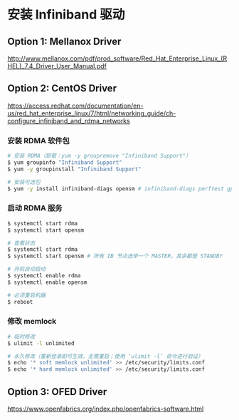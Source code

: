 # 安装 Infiniband 驱动

## Option 1: Mellanox Driver

<http://www.mellanox.com/pdf/prod_software/Red_Hat_Enterprise_Linux_(RHEL)_7.4_Driver_User_Manual.pdf>

## Option 2: CentOS Driver

<https://access.redhat.com/documentation/en-us/red_hat_enterprise_linux/7/html/networking_guide/ch-configure_infiniband_and_rdma_networks>

### 安装 RDMA 软件包

```bash
# 安装 RDMA（卸载：yum -y groupremove "Infiniband Support"）
$ yum groupinfo "Infiniband Support"
$ yum -y groupinstall "Infiniband Support"

# 安装可选包
$ yum -y install infiniband-diags opensm # infiniband-diags perftest gperf
```

### 启动 RDMA 服务

```bash
$ systemctl start rdma
$ systemctl start opensm

# 查看状态
$ systemctl start rdma
$ systemctl start opensm # 所有 IB 节点选举一个 MASTER，其余都是 STANDBY

# 开机自动启动
$ systemctl enable rdma
$ systemctl enable opensm

# 必须重启机器
$ reboot
```

### 修改 memlock

```bash
# 临时修改
$ ulimit -l unlimited

# 永久修改（重新登录即可生效，无需重启；使用 ‘ulimit -l’ 命令进行验证）
$ echo '* soft memlock unlimited' >> /etc/security/limits.conf
$ echo '* hard memlock unlimited' >> /etc/security/limits.conf
```

## Option 3: OFED Driver

<https://www.openfabrics.org/index.php/openfabrics-software.html>